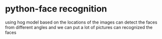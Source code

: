 # python-face recognition 
 using hog model based on the locations of the images 
can detect the faces from different angles 
and we can put a lot of pictures can recognized the faces 